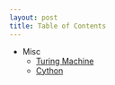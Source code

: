 ```yaml
---
layout: post
title: Table of Contents
---
```


- Misc
	- [Turing Machine](https://zulinx86.com/notebook/misc/turing_machine)
	- [Cython](https://zulinx86.com/notebook/misc/cython)
